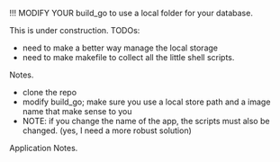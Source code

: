 !!! MODIFY YOUR build_go to use a local folder for your database.

This is under construction.
TODOs:

- need to make a better way manage the local storage
- need to make makefile to collect all the little shell scripts.

Notes.
- clone the repo
- modify build_go; make sure you use a local store path and a image name that make sense to you
- NOTE: if you change the name of the app, the scripts must also be changed. (yes, I need a more robust solution)


Application Notes.



